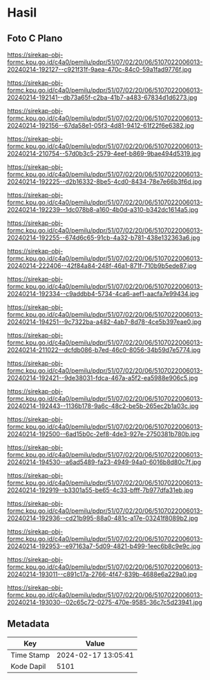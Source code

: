 # Hasil

## Foto C Plano

https://sirekap-obj-formc.kpu.go.id/c4a0/pemilu/pdpr/51/07/02/20/06/5107022006013-20240214-192127--c921f31f-9aea-470c-84c0-59a1fad9776f.jpg

https://sirekap-obj-formc.kpu.go.id/c4a0/pemilu/pdpr/51/07/02/20/06/5107022006013-20240214-192141--db73a65f-c2ba-41b7-a483-67834d1d6273.jpg

https://sirekap-obj-formc.kpu.go.id/c4a0/pemilu/pdpr/51/07/02/20/06/5107022006013-20240214-192156--67da58e1-05f3-4d81-9412-61f22f6e6382.jpg

https://sirekap-obj-formc.kpu.go.id/c4a0/pemilu/pdpr/51/07/02/20/06/5107022006013-20240214-210754--57d0b3c5-2579-4eef-b869-9bae494d5319.jpg

https://sirekap-obj-formc.kpu.go.id/c4a0/pemilu/pdpr/51/07/02/20/06/5107022006013-20240214-192225--d2b16332-8be5-4cd0-8434-78e7e66b3f6d.jpg

https://sirekap-obj-formc.kpu.go.id/c4a0/pemilu/pdpr/51/07/02/20/06/5107022006013-20240214-192239--1dc078b8-a160-4b0d-a310-b342dc1614a5.jpg

https://sirekap-obj-formc.kpu.go.id/c4a0/pemilu/pdpr/51/07/02/20/06/5107022006013-20240214-192255--674d6c65-91cb-4a32-b781-438e132363a6.jpg

https://sirekap-obj-formc.kpu.go.id/c4a0/pemilu/pdpr/51/07/02/20/06/5107022006013-20240214-222406--42f84a84-248f-46a1-871f-710b9b5ede87.jpg

https://sirekap-obj-formc.kpu.go.id/c4a0/pemilu/pdpr/51/07/02/20/06/5107022006013-20240214-192334--c9addbb4-5734-4ca6-aef1-aacfa7e99434.jpg

https://sirekap-obj-formc.kpu.go.id/c4a0/pemilu/pdpr/51/07/02/20/06/5107022006013-20240214-194251--9c7322ba-a482-4ab7-8d78-4ce5b397eae0.jpg

https://sirekap-obj-formc.kpu.go.id/c4a0/pemilu/pdpr/51/07/02/20/06/5107022006013-20240214-211022--dcfdb086-b7ed-46c0-8056-34b59d7e5774.jpg

https://sirekap-obj-formc.kpu.go.id/c4a0/pemilu/pdpr/51/07/02/20/06/5107022006013-20240214-192421--9de38031-fdca-467a-a5f2-ea5988e906c5.jpg

https://sirekap-obj-formc.kpu.go.id/c4a0/pemilu/pdpr/51/07/02/20/06/5107022006013-20240214-192443--1136b178-9a6c-48c2-be5b-265ec2b1a03c.jpg

https://sirekap-obj-formc.kpu.go.id/c4a0/pemilu/pdpr/51/07/02/20/06/5107022006013-20240214-192500--6ad15b0c-2ef8-4de3-927e-2750381b780b.jpg

https://sirekap-obj-formc.kpu.go.id/c4a0/pemilu/pdpr/51/07/02/20/06/5107022006013-20240214-194530--a6ad5489-fa23-4949-94a0-6016b8d80c7f.jpg

https://sirekap-obj-formc.kpu.go.id/c4a0/pemilu/pdpr/51/07/02/20/06/5107022006013-20240214-192919--b3301a55-be65-4c33-bfff-7b977dfa31eb.jpg

https://sirekap-obj-formc.kpu.go.id/c4a0/pemilu/pdpr/51/07/02/20/06/5107022006013-20240214-192936--cd21b995-88a0-481c-a17e-03241f8089b2.jpg

https://sirekap-obj-formc.kpu.go.id/c4a0/pemilu/pdpr/51/07/02/20/06/5107022006013-20240214-192953--e97163a7-5d09-4821-b499-1eec6b8c9e9c.jpg

https://sirekap-obj-formc.kpu.go.id/c4a0/pemilu/pdpr/51/07/02/20/06/5107022006013-20240214-193011--c891c17a-2766-4f47-839b-4688e6a229a0.jpg

https://sirekap-obj-formc.kpu.go.id/c4a0/pemilu/pdpr/51/07/02/20/06/5107022006013-20240214-193030--02c65c72-0275-470e-9585-36c7c5d23941.jpg


## Metadata

| Key        | Value               |
| ---------- | ------------------- |
| Time Stamp | 2024-02-17 13:05:41 |
| Kode Dapil | 5101                |



